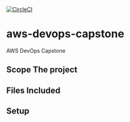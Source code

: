 [![CircleCI](https://dl.circleci.com/status-badge/img/gh/vanthonglee/aws-devops-capstone/tree/main.svg?style=svg)](https://dl.circleci.com/status-badge/redirect/gh/vanthonglee/aws-devops-capstone/tree/main)

# aws-devops-capstone
AWS DevOps Capstone

## Scope The project
## Files Included
## Setup
